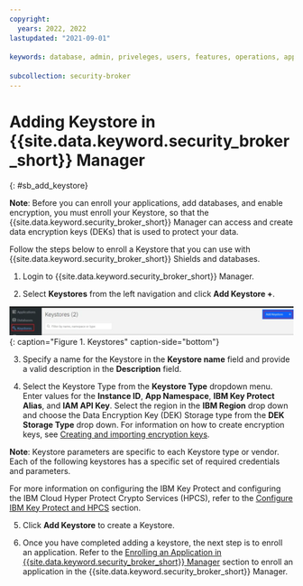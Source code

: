 ```yaml
---
copyright:
  years: 2022, 2022
lastupdated: "2021-09-01"

keywords: database, admin, priveleges, users, features, operations, application

subcollection: security-broker
---
```


# Adding Keystore in {{site.data.keyword.security_broker_short}} Manager
{: #sb_add_keystore}

**Note**: Before you can enroll your applications, add databases, and enable encryption, you must enroll your Keystore, so that the {{site.data.keyword.security_broker_short}} Manager can access and create data encryption keys (DEKs) that is used to protect your data. 
    
Follow the steps below to enroll a Keystore that you can use with {{site.data.keyword.security_broker_short}} Shields and databases.

1. Login to {{site.data.keyword.security_broker_short}} Manager.

2.  Select **Keystores** from the left navigation and click **Add Keystore +**.

![Keystores](../images/keystore.svg){: caption="Figure 1. Keystores" caption-side="bottom"}

3.  Specify a name for the Keystore in the **Keystore name** field and
    provide a valid description in the **Description** field.

4.  Select the Keystore Type from the **Keystore Type** dropdown menu. 
    Enter values for the **Instance ID**, **App Namespace**, **IBM Key Protect Alias**, and **IAM API Key**. Select the region in the **IBM Region** drop down and choose the Data
    Encryption Key (DEK) Storage type from the **DEK Storage Type** drop down. For information on how to create encryption keys, see [Creating and importing encryption
    keys](https://cloud.ibm.com/docs/key-protect?topic=key-protect-tutorial-import-keys).

**Note**: Keystore parameters are specific to each Keystore type or
vendor. Each of the following keystores has a specific set of required
credentials and parameters. 

For more information on configuring the IBM Key Protect and configuring the IBM Cloud Hyper Protect Crypto Services (HPCS), refer to the [Configure IBM Key Protect and HPCS](/docs/security-broker?topic=security-broker-sb_configure_Keyprotect) section.

5.  Click **Add Keystore** to create a Keystore.

6. Once you have completed adding a keystore, the next step is to enroll an application. Refer to the [Enrolling an Application in {{site.data.keyword.security_broker_short}} Manager](/docs/security-broker?topic=security-broker-sb_enroll_app) section to enroll an application in the {{site.data.keyword.security_broker_short}} Manager.


